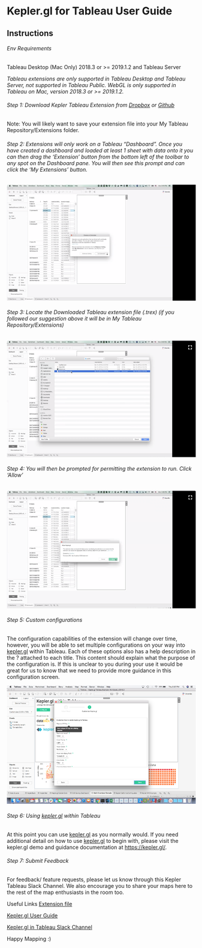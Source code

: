 # Kepler.gl for Tableau User Guide

## Instructions

###### Env Requirements
Tableau Desktop (Mac Only) 2018.3 or >= 2019.1.2 and Tableau Server

*Tableau extensions are only supported in Tableau Desktop and Tableau Server, not supported in Tableau Public. WebGL is only supported in Tableau on Mac, version 2018.3 or >= 2019.1.2.*

###### Step 1: Download Kepler Tableau Extension from [Dropbox](https://www.dropbox.com/s/ubvopxvjo2dencv/datablick-kepler-gl.trex.zip?dl=0) or [Github](https://github.com/uber/kepler.gl-tableau/tree/master/public)

Note: You will likely want to save your extension file into your My Tableau Repository/Extensions folder.

###### Step 2: Extensions will only work on a Tableau “Dashboard”. Once you have created a dashboard and loaded at least 1 sheet with data onto it you can then drag the ‘Extension’ button from the bottom left of the toolbar to any spot on the Dashboard pane. You will then see this prompt and can click the ‘My Extensions’ button.

![Tableau Dashboard 1](Picture1.png)

###### Step 3: Locate the Downloaded Tableau extension file (.trex) (if you followed our suggestion above it will be in My Tableau Repository/Extensions)

![Tableau Dashboard 2](Picture2.png)

###### Step 4: You will then be prompted for permitting the extension to run. Click ‘Allow’

![Tableau Dashboard 3](Picture3.png)

###### Step 5: Custom configurations

The configuration capabilities of the extension will change over time, however, you will be able to set multiple configurations on your way into [kepler.gl](https://kepler.gl/) within Tableau. Each of these options also has a help description in the ? attached to each title. This content should explain what the purpose of the configuration is. If this is unclear to you during your use it would be great for us to know that we need to provide more guidance in this configuration screen. 

![Tableau Dashboard 4](Picture4.png)

###### Step 6: Using [kepler.gl](https://kepler.gl/) within Tableau

At this point you can use [kepler.gl](https://kepler.gl/) as you normally would. If you need additional detail on how to use [kepler.gl](https://kepler.gl/) to begin with, please visit the kepler.gl demo and guidance documentation at https://kepler.gl/. 


###### Step 7: Submit Feedback

For feedback/ feature requests, please let us know through this Kepler Tableau Slack Channel. We also encourage you to share your maps here to the rest of the map enthusiasts in the room too.


Useful Links
[Extension file](https://www.dropbox.com/s/ubvopxvjo2dencv/datablick-kepler-gl.trex.zip?dl=0)

[Kepler.gl User Guide](https://github.com/keplergl/kepler.gl/blob/master/docs/user-guides/a-introduction.md)

[Kepler.gl in Tableau Slack Channel](http://t.uber.com/kepler.gl-tableau)

Happy Mapping :)
